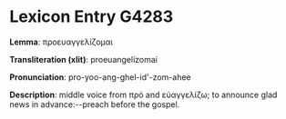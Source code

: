 # Lexicon Entry G4283

**Lemma**: προευαγγελίζομαι

**Transliteration (xlit)**: proeuangelízomai

**Pronunciation**: pro-yoo-ang-ghel-id'-zom-ahee

**Description**:
middle voice from πρό and εὐαγγελίζω; to announce glad news in advance:--preach before the gospel.
